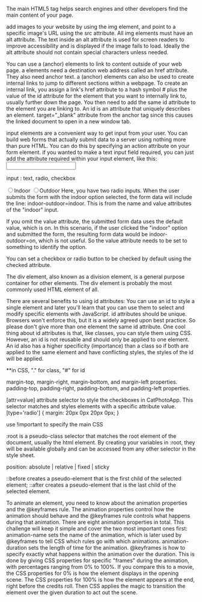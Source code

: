 The main HTML5 tag helps search engines and other developers find the main content of your page.

add images to your website by using the img element, and point to a specific image's URL using the src attribute.
All img elements must have an alt attribute. The text inside an alt attribute is used for screen readers to improve accessibility and is displayed if the image fails to load.
Ideally the alt attribute should not contain special characters unless needed.

You can use a (anchor) elements to link to content outside of your web page.
a elements need a destination web address called an href attribute. They also need anchor text.
a (anchor) elements can also be used to create internal links to jump to different sections within a webpage.
To create an internal link, you assign a link's href attribute to a hash symbol # plus the value of the id attribute for the element that you want to internally link to, usually further down the page. You then need to add the same id attribute to the element you are linking to. An id is an attribute that uniquely describes an element.
target="_blank" attribute from the anchor tag since this causes the linked document to open in a new window tab.

input elements are a convenient way to get input from your user.
You can build web forms that actually submit data to a server using nothing more than pure HTML. You can do this by specifying an action attribute on your form element.
 if you wanted to make a text input field required, you can just add the attribute required within your input element, like this: <input type="text" required>

 input : text, radio, checkbox

 <label for="indoor">
  <input id="indoor" value="indoor" type="radio" name="indoor-outdoor">Indoor
</label>
<label for="outdoor">
  <input id="outdoor" value="outdoor" type="radio" name="indoor-outdoor">Outdoor
</label>
Here, you have two radio inputs. When the user submits the form with the indoor option selected, the form data will include the line: indoor-outdoor=indoor. This is from the name and value attributes of the "indoor" input.

If you omit the value attribute, the submitted form data uses the default value, which is on. In this scenario, if the user clicked the "indoor" option and submitted the form, the resulting form data would be indoor-outdoor=on, which is not useful. So the value attribute needs to be set to something to identify the option.

You can set a checkbox or radio button to be checked by default using the checked attribute.


The div element, also known as a division element, is a general purpose container for other elements.
The div element is probably the most commonly used HTML element of all.


There are several benefits to using id attributes: You can use an id to style a single element and later you'll learn that you can use them to select and modify specific elements with JavaScript.
id attributes should be unique. Browsers won't enforce this, but it is a widely agreed upon best practice. So please don't give more than one element the same id attribute.
One cool thing about id attributes is that, like classes, you can style them using CSS.
However, an id is not reusable and should only be applied to one element. An id also has a higher specificity (importance) than a class so if both are applied to the same element and have conflicting styles, the styles of the id will be applied.

**in CSS, "." for class, "#" for id

margin-top, margin-right, margin-bottom, and margin-left properties.
padding-top, padding-right, padding-bottom, and padding-left properties.

[attr=value] attribute selector to style the checkboxes in CatPhotoApp. This selector matches and styles elements with a specific attribute value.
[type='radio'] {
  margin: 20px 0px 20px 0px;
}

use !important to specify the main CSS

:root is a pseudo-class selector that matches the root element of the document, usually the html element. By creating your variables in :root, they will be available globally and can be accessed from any other selector in the style sheet.

position: absolute | relative | fixed | sticky

::before creates a pseudo-element that is the first child of the selected element; ::after creates a pseudo-element that is the last child of the selected element.


To animate an element, you need to know about the animation properties and the @keyframes rule. The animation properties control how the animation should behave and the @keyframes rule controls what happens during that animation. There are eight animation properties in total. This challenge will keep it simple and cover the two most important ones first:
animation-name sets the name of the animation, which is later used by @keyframes to tell CSS which rules go with which animations.
animation-duration sets the length of time for the animation.
@keyframes is how to specify exactly what happens within the animation over the duration. This is done by giving CSS properties for specific "frames" during the animation, with percentages ranging from 0% to 100%. If you compare this to a movie, the CSS properties for 0% is how the element displays in the opening scene. The CSS properties for 100% is how the element appears at the end, right before the credits roll. Then CSS applies the magic to transition the element over the given duration to act out the scene.